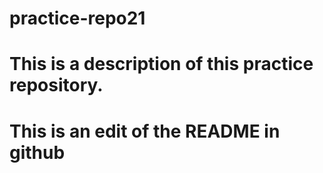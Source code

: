 # practice-repo21

# This is a description of this practice repository.

# This is an edit of the README in github 
